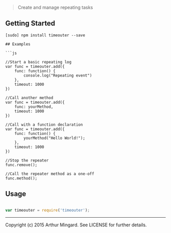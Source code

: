 <!-- # timeouter [![Build Status](https://secure.travis-ci.org/tkellen/node-matchdep.png?branch=master)](http://travis-ci.org/tkellen/node-matchdep) -->

> Create and manage repeating tasks

## Getting Started

```shell
[sudo] npm install timeouter --save

## Examples

```js

//Start a basic repeating log
var func = timeouter.add({
	func: function() {
		console.log("Repeating event")
	},
	timeout: 1000
})

//Call another method
var func = timeouter.add({
	func: yourMethod,
	timeout: 1000
})

//Call with a function declaration
var func = timeouter.add({
	func: function() {
		yourMethod("Hello World!");
	},
	timeout: 1000
})

//Stop the repeater
func.remove();

//Call the repeater method as a one-off
func.method();

```

## Usage

```js

var timeouter = require('timeouter');

```

---
Copyright (c) 2015 Arthur Mingard. See LICENSE for further details.
